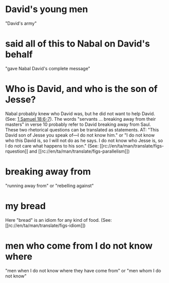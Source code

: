 # David's young men

"David's army"

# said all of this to Nabal on David's behalf

"gave Nabal David's complete message"

# Who is David, and who is the son of Jesse?

Nabal probably knew who David was, but he did not want to help David. (See: [1 Samuel 18:6-7](../18/06.md)). The words "servants ... breaking away from their masters" in verse 10 probably refer to David breaking away from Saul. These two rhetorical questions can be translated as statements. AT: "This David son of Jesse you speak of—I do not know him." or "I do not know who this David is, so I will not do as he says. I do not know who Jesse is, so I do not care what happens to his son." (See: [[rc://en/ta/man/translate/figs-rquestion]] and [[rc://en/ta/man/translate/figs-parallelism]])

# breaking away from

"running away from" or "rebelling against"

# my bread

Here "bread" is an idiom for any kind of food. (See: [[rc://en/ta/man/translate/figs-idiom]])

# men who come from I do not know where

"men when I do not know where they have come from" or "men whom I do not know"
